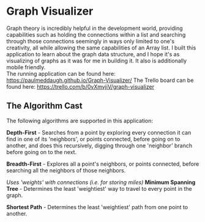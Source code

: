 # Graph Visualizer
Graph theory is incredibly helpful in the development world, providing capabilities such as holding the connections within a list and searching through those connections seemingly in ways only limited to one's creativity, all while allowing the same capabilities of an Array list. I built this application to learn about the graph data structure, and I hope it's as visualizing of graphs as it was for me in building it. It also is additionally mobile friendly. </br>
The running application can be found here: https://paulmeddaugh.github.io/Graph-Visualizer/
The Trello board can be found here: https://trello.com/b/0vXmvjiV/graph-visualizer

## The Algorithm Cast
The following algorithms are supported in this application:

<b>Depth-First</b> - Searches from a point by exploring every connection it can find in one of its 'neighbors', or points connected, before going on to another, and does this recursively, digging through one 'neighbor' branch before going on to the next.

<b>Breadth-First</b> - Explores all a point's neighbors, or points connected, before searching all the neighbors of those neighbors.

<i>Uses 'weights' with connections (i.e. for storing miles)</i>
<b>Minimum Spanning Tree</b> - Determines the least 'weightiest' way to travel to every point in the graph.

<b>Shortest Path</b> - Determines the least 'weightiest' path from one point to another.